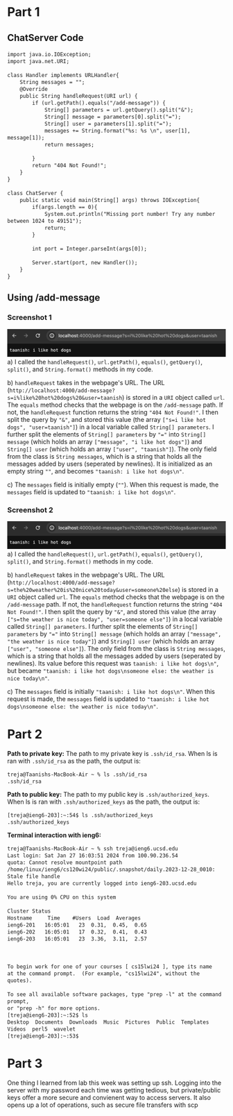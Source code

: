 # Part 1
## ChatServer Code
```
import java.io.IOException;
import java.net.URI;

class Handler implements URLHandler{
    String messages = "";
    @Override
    public String handleRequest(URI url) {
        if (url.getPath().equals("/add-message")) {
            String[] parameters = url.getQuery().split("&");
            String[] message = parameters[0].split("=");
            String[] user = parameters[1].split("=");
            messages += String.format("%s: %s \n", user[1], message[1]);
            return messages;
            
        }
        return "404 Not Found!";
    }
}

class ChatServer {
    public static void main(String[] args) throws IOException{
        if(args.length == 0){
            System.out.println("Missing port number! Try any number between 1024 to 49151");
            return;
        }

        int port = Integer.parseInt(args[0]);

        Server.start(port, new Handler());
    }
}
```

## Using /add-message
### Screenshot 1
![First screenshot of /add-message](/w3-lr-1.png)
a) I called the `handleRequest()`, `url.getPath()`, `equals()`, `getQuery()`, `split()`, and `String.format()` methods in my code.

b) `handleRequest` takes in the webpage's URL. The URL (`http://localhost:4000/add-message?s=i%like%20hot%20dogs%20&user=taanish`) is stored in a `URI` object called `url`. The `equals` method checks that the webpage is on the `/add-message` path. If not, the `handleRequest` function returns the string `"404 Not Found!"`. I then split the query by `"&"`, and stored this value (the array `["s=i like hot dogs", "user=taanish"]`) in a local variable called `String[] parameters`. I further split the elements of `String[] parameters` by `"="` into `String[] message` (which holds an array `["message", "i like hot dogs"]`) and `String[] user` (which holds an array `["user", "taanish"]`). The only field from the class is `String messages`, which is a string that holds all the messages added by users (seperated by newlines). It is initialized as an empty string `""`, and becomes `"taanish: i like hot dogs\n"`.

c) The `messages` field is initially empty (`""`). When this request is made, the `messages` field is updated to `"taanish: i like hot dogs\n"`.

### Screenshot 2
![First screenshot of /add-message](/w3-lr-1.png)
a) I called the `handleRequest()`, `url.getPath()`, `equals()`, `getQuery()`, `split()`, and `String.format()` methods in my code.

b) `handleRequest` takes in the webpage's URL. The URL (`http://localhost:4000/add-message?s=the%20weather%20is%20nice%20today&user=someone%20else`) is stored in a `URI` object called `url`. The `equals` method checks that the webpage is on the `/add-message` path. If not, the `handleRequest` function returns the string `"404 Not Found!"`. I then split the query by `"&"`, and stored this value (the array `["s=the weather is nice today", "user=someone else"]`) in a local variable called `String[] parameters`. I further split the elements of `String[] parameters` by `"="` into `String[] message` (which holds an array `["message", "the weather is nice today"]`) and `String[] user` (which holds an array `["user", "someone else"]`). The only field from the class is `String messages`, which is a string that holds all the messages added by users (seperated by newlines). Its value before this request was `taanish: i like hot dogs\n"`, but became `"taanish: i like hot dogs\nsomeone else: the weather is nice today\n"`.

c) The `messages` field is initially `"taanish: i like hot dogs\n"`. When this request is made, the `messages` field is updated to `"taanish: i like hot dogs\nsomeone else: the weather is nice today\n"`.

# Part 2
**Path to private key:** The path to my private key is `.ssh/id_rsa`. When ls is ran with `.ssh/id_rsa` as the path, the output is:
```
treja@Taanishs-MacBook-Air ~ % ls .ssh/id_rsa
.ssh/id_rsa
```

**Path to public key:** The path to my public key is `.ssh/authorized_keys`. When ls is ran with `.ssh/authorized_keys` as the path, the output is:
```
[treja@ieng6-203]:~:54$ ls .ssh/authorized_keys 
.ssh/authorized_keys
```

**Terminal interaction with ieng6:**
```
treja@Taanishs-MacBook-Air ~ % ssh treja@ieng6.ucsd.edu
Last login: Sat Jan 27 16:03:51 2024 from 100.90.236.54
quota: Cannot resolve mountpoint path /home/linux/ieng6/cs120wi24/public/.snapshot/daily.2023-12-28_0010: Stale file handle
Hello treja, you are currently logged into ieng6-203.ucsd.edu

You are using 0% CPU on this system

Cluster Status 
Hostname     Time    #Users  Load  Averages  
ieng6-201   16:05:01   23  0.31,  0.45,  0.65
ieng6-202   16:05:01   17  0.32,  0.41,  0.43
ieng6-203   16:05:01   23  3.36,  3.11,  2.57

 

To begin work for one of your courses [ cs15lwi24 ], type its name 
at the command prompt.  (For example, "cs15lwi24", without the quotes).

To see all available software packages, type "prep -l" at the command prompt,
or "prep -h" for more options.
[treja@ieng6-203]:~:52$ ls 
Desktop  Documents  Downloads  Music  Pictures  Public  Templates  Videos  perl5  wavelet
[treja@ieng6-203]:~:53$ 
```

# Part 3
One thing I learned from lab this week was setting up ssh. Logging into the server with my password each time was getting tedious, but private/public keys offer a more secure and convienent way to access servers. It also opens up a lot of operations, such as secure file transfers with scp

